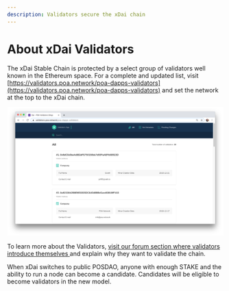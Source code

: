 ```yaml
---
description: Validators secure the xDai chain
---
```


# About xDai Validators

The xDai Stable Chain is protected by a select group of validators well known in the Ethereum space. For a complete and updated list, visit [https://validators.poa.network/poa-dapps-validators](https://validators.poa.network/poa-dapps-validators) and set the network at the top to the xDai chain.

![Current xDai Validators list ](../../.gitbook/assets/validators_1.png)

To learn more about the Validators, [visit our forum section where validators introduce themselves ](https://forum.poa.network/c/xdai-chain/validators-intro)and explain why they want to validate the chain.

When xDai switches to public POSDAO, anyone with enough STAKE and the ability to run a node can become a candidate. Candidates will be eligible to become validators in the new model.

